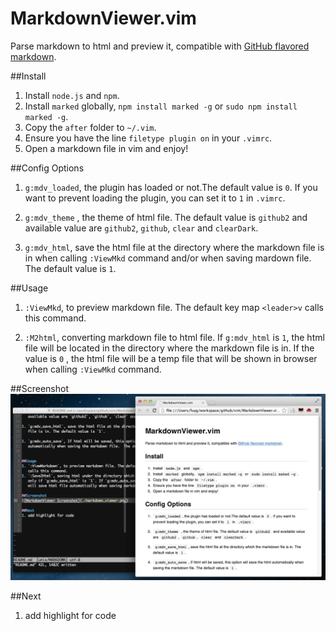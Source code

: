 MarkdownViewer.vim
===================
Parse markdown to html and preview it, compatible with [GitHub flavored
markdown](https://help.github.com/articles/github-flavored-markdown).


##Install
1. Install `node.js` and `npm`.
1. Install `marked` globally, `npm install marked -g` or `sudo npm install
   marked -g`.
1. Copy the `after` folder to `~/.vim`.
1. Ensure you have the line `filetype plugin on` in your `.vimrc`.
1. Open a markdown file in vim and enjoy!

##Config Options
1. `g:mdv_loaded`, the plugin has loaded or not.The default value is `0`. If
   you want to prevent loading the plugin, you can set it to `1` in `.vimrc`.

1. `g:mdv_theme` , the theme of html file. The default value is `github2` and
   available value are `github2`, `github`, `clear` and `clearDark`.

1. `g:mdv_html`, save the html file at the directory where the  markdown
   file is in when calling `:ViewMkd` command and/or when saving mardown
   file. The default value is `1`.


##Usage
1. `:ViewMkd`, to preview markdown file. The default key map `<leader>v`
   calls this command.

1. `:M2html`, converting markdown file to html file.  If `g:mdv_html` is `1`,
    the html file will be located in  the directory where the markdown file is in.
    If the value is `0` , the html file will be a temp file that will be shown
    in browser when calling `:ViewMkd` command.

##Screenshot
![MarkdownViewer Screenshot](markdown_viewer.png)

##Next
1. add highlight for code



